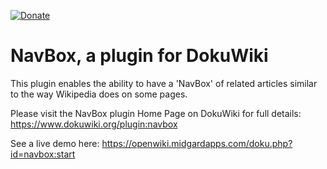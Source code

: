 [![Donate](https://img.shields.io/badge/Donate-PayPal-green.svg)](https://PayPal.Me/jovinjovinsson)


# NavBox, a plugin for DokuWiki
This plugin enables the ability to have a 'NavBox' of related articles similar to the way Wikipedia does on some pages.

Please visit the NavBox plugin Home Page on DokuWiki for full details: https://www.dokuwiki.org/plugin:navbox

See a live demo here: https://openwiki.midgardapps.com/doku.php?id=navbox:start
